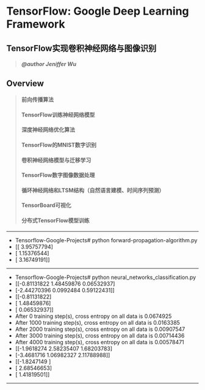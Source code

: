 # TensorFlow: Google Deep Learning Framework

## TensorFlow实现卷积神经网络与图像识别
> ##### @author Jeniffer Wu

## Overview

>#### 前向传播算法
>#### TensorFlow训练神经网络模型
>#### 深度神经网络优化算法
>#### TensorFlow的MNIST数字识别
>#### 卷积神经网络模型与迁移学习
>#### TensorFlow数字图像数据处理
>#### 循环神经网络和LTSM结构（自然语言建模、时间序列预测）
>#### TensorBoard可视化
>#### 分布式TensorFlow模型训练

---

- Tensorflow-Google-Projects# python forward-propagation-algorithm.py 
- [[ 3.95757794]
-  [ 1.15376544]
-  [ 3.16749191]]

---

- Tensorflow-Google-Projects# python neural_networks_classification.py 
- [[-0.81131822  1.48459876  0.06532937]
-  [-2.44270396  0.0992484   0.59122431]]
- [[-0.81131822]
-  [ 1.48459876]
-  [ 0.06532937]]
- After 0 training step(s), cross entropy on all data is 0.0674925
- After 1000 training step(s), cross entropy on all data is 0.0163385
- After 2000 training step(s), cross entropy on all data is 0.00907547
- After 3000 training step(s), cross entropy on all data is 0.00714436
- After 4000 training step(s), cross entropy on all data is 0.00578471
- [[-1.9618274   2.58235407  1.68203783]
-  [-3.4681716   1.06982327  2.11788988]]
- [[-1.8247149 ]
-  [ 2.68546653]
-  [ 1.41819501]]

---
